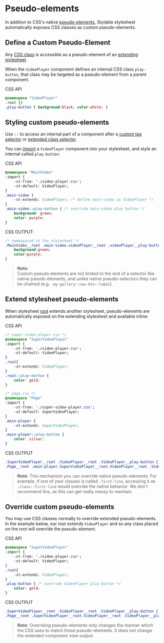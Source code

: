 
# Pseudo-elements

In addition to CSS's native [pseudo-elements](https://developer.mozilla.org/en/docs/Web/CSS/Pseudo-elements), Stylable stylesheet automatically exposes CSS classes as custom pseudo-elements.

## Define a Custom Pseudo-Element

Any [CSS class](./class-selectors.md) is accessible as a pseudo-element of an [extending stylesheet](./extend-stylesheet).

When the `VideoPlayer` component defines an internal CSS class `play-button`, that class may be targeted as a pseudo-element from a parent component.

CSS API
```css
@namespace "VideoPlayer"
.root {}
.play-button { background:black; color:white; }
```

## Styling custom pseudo-elements

Use `::` to access an internal part of a component after a [custom tag selector](./tag-selectors.md#custom-element) or [extended class selector](./extend-stylesheet.md).

You can [import](./imports.md) a `VideoPlayer` component into your stylesheet, and style an internal called `play-button`:

CSS API
```css
@namespace "MainVideo"
:import {
    -st-from: './video-player.css';
    -st-default: VideoPlayer;
}
.main-video {
    -st-extends: VideoPlayer; /* define main-video as VideoPlayer */
}
.main-video::play-button { /* override main-video play button */
    background: green;
    color: purple;
}
```

CSS OUTPUT:
```css
/* namespaced to the stylesheet */
.MainVideo__root .main-video.videoPlayer__root .videoPlayer__play-button {
    background:green;
    color:purple;
}
```

> **Note**:  
> Custom pseudo elements are not limited to the end of a selector like native pseudo elements, and unlike native pseudo-selectors they can be chained (e.g. `.my-gallery::nav-btn::label`)


## Extend stylesheet pseudo-elements

When stylesheet [root](./root.md) extends another stylesheet, pseudo-elements are automatically exposed on the extending stylesheet and available inline:

CSS API
```css
/* super-video-player.css */
@namespace "SuperVideoPlayer"
:import {
    -st-from: './video-player.css';
    -st-default: VideoPlayer;
}
.root{
    -st-extends: VideoPlayer;
}
.root::play-button {
    color: gold;
}
```

```css
/* page.css */
@namespace "Page"
:import {
    -st-from: './super-video-player.css';
    -st-default: SuperVideoPlayer;
}
.main-player {
    -st-extends: SuperVideoPlayer;
}
.main-player::play-button {
    color: silver;
}
```

CSS OUTPUT
```css
.SuperVideoPlayer__root .VideoPlayer__root .VideoPlayer__play-button { color: gold }
.Page__root .main-player.SuperVideoPlayer__root.VideoPlayer__root .VideoPlayer__play-button { color: silver }
```

> **Note**:
> This mechanism you can override native pseudo-elements. For example, if one of your classes is called `.first-line`, accessing it as `.class::first-line` would override the native behavior. We don't recommend this, as this can get really messy to maintain.

## Override custom pseudo-elements

You may use CSS classes normally to override extended pseudo-elements. In the example below, our root extends `VideoPlayer` and so any class placed on the root will override the pseudo-element.

CSS API
```css
@namespace "SuperVideoPlayer"
:import {
    -st-from: './video-player.css';
    -st-default: VideoPlayer;
}
.root{
    -st-extends: VideoPlayer;
}
.play-button { /* override VideoPlayer play-button */
    color: gold;
}
```

CSS OUTPUT
```css
.SuperVideoPlayer__root .VideoPlayer__root .VideoPlayer__play-button { color: gold }
.Page__root .SuperVideoPlayer__root.VideoPlayer__root .VideoPlayer__play-button { color: silver }

```

> **Note**: 
> Overriding pseudo-elements only changes the manner which the CSS uses to match those pseudo-elements. It does not change the extended component view output.

